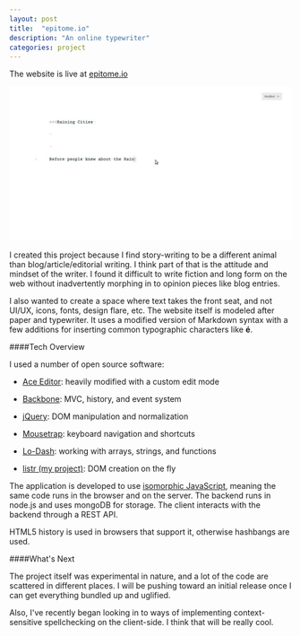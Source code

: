```yaml
---
layout: post
title:  "epitome.io"
description: "An online typewriter"
categories: project
---
```



The website is live at [epitome.io](//epitome.io "Go to epitome.io")



![image of epitome.io](/img/epitome_2.jpeg "epitome.io in Action")



I created this project because I find story-writing to be a different animal than blog/article/editorial writing. I think part of that is the attitude and mindset of the writer. I found it difficult to write fiction and long form on the web without inadvertently morphing in to opinion pieces like blog entries.

I also wanted to create a space where text takes the front seat, and not UI/UX, icons, fonts, design flare, etc. The website itself is modeled after paper and typewriter. It uses a modified version of Markdown syntax with a few additions for inserting common typographic characters like **&eacute;**.

####Tech Overview

I used a number of open source software:

* [Ace Editor](//github.com/ajaxorg/ace "View on GitHub"): heavily modified with a custom edit mode

* [Backbone](//github.com/jashkenas/backbone "View on GitHub"): MVC, history, and event system

* [jQuery](//github.com/jquery/jquery "View on GitHub"): DOM manipulation and normalization

* [Mousetrap](//github.com/ccampbell/mousetrap "View on GitHub"): keyboard navigation and shortcuts

* [Lo-Dash](//github.com/lodash/lodash "View on GitHub"): working with arrays, strings, and functions

* [listr (my project)](//github.com/gnayrr/listr "View on GitHub"): DOM creation on the fly


The application is developed to use [isomorphic JavaScript](//nerds.airbnb.com/isomorphic-javascript-future-web-apps "Read on airbnb"), meaning the same code runs in the browser and on the server. The backend runs in node.js and uses mongoDB for storage. The client interacts with the backend through a REST API.

HTML5 history is used in browsers that support it, otherwise hashbangs are used.


####What's Next

The project itself was experimental in nature, and a lot of the code are scattered in different places. I will be pushing toward an initial release once I can get everything bundled up and uglified.

Also, I've recently began looking in to ways of implementing context-sensitive spellchecking on the client-side. I think that will be really cool.
